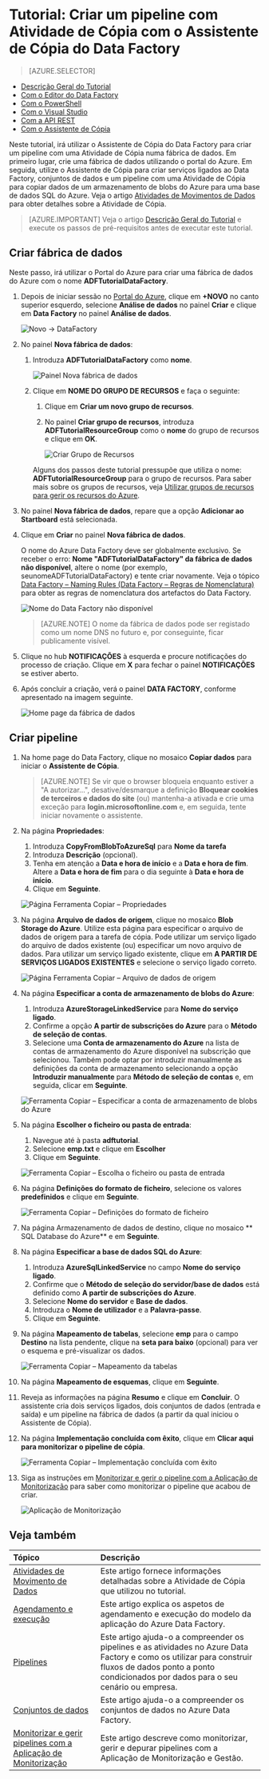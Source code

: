 <properties 
    pageTitle="Tutorial: Criar um pipeline com o Assistente de Cópia" 
    description="Neste tutorial, irá criar um pipeline do Azure Data Factory com uma Atividade de Cópia com o Assistente de Cópia suportado pelo Data Factory" 
    services="data-factory" 
    documentationCenter="" 
    authors="spelluru" 
    manager="jhubbard" 
    editor="monicar"/>

<tags 
    ms.service="data-factory" 
    ms.workload="data-services" 
    ms.tgt_pltfrm="na" 
    ms.devlang="na" 
    ms.topic="get-started-article" 
    ms.date="08/01/2016" 
    ms.author="spelluru"/>

# Tutorial: Criar um pipeline com Atividade de Cópia com o Assistente de Cópia do Data Factory
> [AZURE.SELECTOR]
- [Descrição Geral do Tutorial](data-factory-copy-data-from-azure-blob-storage-to-sql-database.md)
- [Com o Editor do Data Factory](data-factory-copy-activity-tutorial-using-azure-portal.md)
- [Com o PowerShell](data-factory-copy-activity-tutorial-using-powershell.md)
- [Com o Visual Studio](data-factory-copy-activity-tutorial-using-visual-studio.md)
- [Com a API REST](data-factory-copy-activity-tutorial-using-rest-api.md) 
- [Com o Assistente de Cópia](data-factory-copy-data-wizard-tutorial.md)

Neste tutorial, irá utilizar o Assistente de Cópia do Data Factory para criar um pipeline com uma Atividade de Cópia numa fábrica de dados. Em primeiro lugar, crie uma fábrica de dados utilizando o portal do Azure. Em seguida, utilize o Assistente de Cópia para criar serviços ligados ao Data Factory, conjuntos de dados e um pipeline com uma Atividade de Cópia para copiar dados de um armazenamento de blobs do Azure para uma base de dados SQL do Azure. Veja o artigo [Atividades de Movimentos de Dados](data-factory-data-movement-activities.md) para obter detalhes sobre a Atividade de Cópia. 

> [AZURE.IMPORTANT] Veja o artigo [Descrição Geral do Tutorial](data-factory-copy-data-from-azure-blob-storage-to-sql-database.md) e execute os passos de pré-requisitos antes de executar este tutorial.

## Criar fábrica de dados
Neste passo, irá utilizar o Portal do Azure para criar uma fábrica de dados do Azure com o nome **ADFTutorialDataFactory**.

1.  Depois de iniciar sessão no [Portal do Azure](https://portal.azure.com), clique em **+NOVO** no canto superior esquerdo, selecione **Análise de dados** no painel **Criar** e clique em **Data Factory** no painel **Análise de dados**. 

    ![Novo -> DataFactory](./media/data-factory-copy-data-wizard-tutorial/new-data-factory-menu.png)

6. No painel **Nova fábrica de dados**:
    1. Introduza **ADFTutorialDataFactory** como **nome**. 
    
        ![Painel Nova fábrica de dados](./media/data-factory-copy-data-wizard-tutorial/getstarted-new-data-factory.png)
    2. Clique em **NOME DO GRUPO DE RECURSOS** e faça o seguinte:
        1. Clique em **Criar um novo grupo de recursos**.
        2. No painel **Criar grupo de recursos**, introduza **ADFTutorialResourceGroup** como o **nome** do grupo de recursos e clique em **OK**. 

            ![Criar Grupo de Recursos](./media/data-factory-copy-data-wizard-tutorial/create-new-resource-group.png)

        Alguns dos passos deste tutorial pressupõe que utiliza o nome: **ADFTutorialResourceGroup** para o grupo de recursos. Para saber mais sobre os grupos de recursos, veja [Utilizar grupos de recursos para gerir os recursos do Azure](../resource-group-overview.md).  
7. No painel **Nova fábrica de dados**, repare que a opção **Adicionar ao Startboard** está selecionada.
8. Clique em **Criar** no painel **Nova fábrica de dados**.

    O nome do Azure Data Factory deve ser globalmente exclusivo. Se receber o erro: **Nome "ADFTutorialDataFactory" da fábrica de dados não disponível**, altere o nome (por exemplo, seunomeADFTutorialDataFactory) e tente criar novamente. Veja o tópico [Data Factory – Naming Rules (Data Factory – Regras de Nomenclatura)](data-factory-naming-rules.md) para obter as regras de nomenclatura dos artefactos do Data Factory.  
     
    ![Nome do Data Factory não disponível](./media/data-factory-copy-data-wizard-tutorial/getstarted-data-factory-not-available.png)
    
    > [AZURE.NOTE] O nome da fábrica de dados pode ser registado como um nome DNS no futuro e, por conseguinte, ficar publicamente visível.  

9. Clique no hub **NOTIFICAÇÕES** à esquerda e procure notificações do processo de criação. Clique em **X** para fechar o painel **NOTIFICAÇÕES** se estiver aberto. 
10. Após concluir a criação, verá o painel **DATA FACTORY**, conforme apresentado na imagem seguinte.

    ![Home page da fábrica de dados](./media/data-factory-copy-data-wizard-tutorial/getstarted-data-factory-home-page.png)

## Criar pipeline

1. Na home page do Data Factory, clique no mosaico **Copiar dados** para iniciar o **Assistente de Cópia**. 

    > [AZURE.NOTE] Se vir que o browser bloqueia enquanto estiver a "A autorizar…", desative/desmarque a definição **Bloquear cookies de terceiros e dados do site** (ou) mantenha-a ativada e crie uma exceção para **login.microsoftonline.com** e, em seguida, tente iniciar novamente o assistente.
2. Na página **Propriedades**:
    1. Introduza **CopyFromBlobToAzureSql** para **Nome da tarefa**
    2. Introduza **Descrição** (opcional).
    3. Tenha em atenção a **Data e hora de início** e a **Data e hora de fim**. Altere a **Data e hora de fim** para o dia seguinte à **Data e hora de início**. 
    3. Clique em **Seguinte**.  

    ![Página Ferramenta Copiar – Propriedades](./media/data-factory-copy-data-wizard-tutorial/copy-tool-properties-page.png) 
3. Na página **Arquivo de dados de origem**, clique no mosaico **Blob Storage do Azure**. Utilize esta página para especificar o arquivo de dados de origem para a tarefa de cópia. Pode utilizar um serviço ligado do arquivo de dados existente (ou) especificar um novo arquivo de dados. Para utilizar um serviço ligado existente, clique em **A PARTIR DE SERVIÇOS LIGADOS EXISTENTES** e selecione o serviço ligado correto. 

    ![Página Ferramenta Copiar – Arquivo de dados de origem](./media/data-factory-copy-data-wizard-tutorial/copy-tool-source-data-store-page.png)
5. Na página **Especificar a conta de armazenamento de blobs do Azure**:
    1. Introduza **AzureStorageLinkedService** para **Nome do serviço ligado**.
    2. Confirme a opção **A partir de subscrições do Azure** para o **Método de seleção de contas**. 
    3. Selecione uma **Conta de armazenamento do Azure** na lista de contas de armazenamento do Azure disponível na subscrição que selecionou. Também pode optar por introduzir manualmente as definições da conta de armazenamento selecionando a opção **Introduzir manualmente** para **Método de seleção de contas** e, em seguida, clicar em **Seguinte**. 

    ![Ferramenta Copiar – Especificar a conta de armazenamento de blobs do Azure](./media/data-factory-copy-data-wizard-tutorial/copy-tool-specify-azure-blob-storage-account.png)
6. Na página **Escolher o ficheiro ou pasta de entrada**:
    1. Navegue até à pasta **adftutorial**.
    2. Selecione **emp.txt** e clique em **Escolher**
    3. Clique em **Seguinte**. 

    ![Ferramenta Copiar – Escolha o ficheiro ou pasta de entrada](./media/data-factory-copy-data-wizard-tutorial/copy-tool-choose-input-file-or-folder.png)
7. Na página **Definições do formato de ficheiro**, selecione os valores **predefinidos** e clique em **Seguinte**.

    ![Ferramenta Copiar – Definições do formato de ficheiro](./media/data-factory-copy-data-wizard-tutorial/copy-tool-file-format-settings.png)  
8. Na página Armazenamento de dados de destino, clique no mosaico ** SQL Database do Azure** e em **Seguinte**.
9. Na página **Especificar a base de dados SQL do Azure**:
    1. Introduza **AzureSqlLinkedService** no campo **Nome do serviço ligado**. 
    2. Confirme que o **Método de seleção do servidor/base de dados** está definido como **A partir de subscrições do Azure**.
    3. Selecione **Nome do servidor** e **Base de dados**.
    4. Introduza o **Nome de utilizador** e a **Palavra-passe**.
    5. Clique em **Seguinte**.  
9. Na página **Mapeamento de tabelas**, selecione **emp** para o campo **Destino** na lista pendente, clique na **seta para baixo** (opcional) para ver o esquema e pré-visualizar os dados.

    ![Ferramenta Copiar – Mapeamento da tabelas](./media/data-factory-copy-data-wizard-tutorial/copy-tool-table-mapping-page.png) 
10. Na página **Mapeamento de esquemas**, clique em **Seguinte**.
11. Reveja as informações na página **Resumo** e clique em **Concluir**. O assistente cria dois serviços ligados, dois conjuntos de dados (entrada e saída) e um pipeline na fábrica de dados (a partir da qual iniciou o Assistente de Cópia). 
12. Na página **Implementação concluída com êxito**, clique em **Clicar aqui para monitorizar o pipeline de cópia**.

    ![Ferramenta Copiar – Implementação concluída com êxito](./media/data-factory-copy-data-wizard-tutorial/copy-tool-deployment-succeeded.png)  
13. Siga as instruções em [Monitorizar e gerir o pipeline com a Aplicação de Monitorização](data-factory-monitor-manage-app.md) para saber como monitorizar o pipeline que acabou de criar.

    ![Aplicação de Monitorização](./media/data-factory-copy-data-wizard-tutorial/monitoring-app.png) 
 

## Veja também
| Tópico | Descrição |
| :---- | :---- |
| [Atividades de Movimento de Dados](data-factory-data-movement-activities.md) | Este artigo fornece informações detalhadas sobre a Atividade de Cópia que utilizou no tutorial. |
| [Agendamento e execução](data-factory-scheduling-and-execution.md) | Este artigo explica os aspetos de agendamento e execução do modelo da aplicação do Azure Data Factory. |
| [Pipelines](data-factory-create-pipelines.md) | Este artigo ajuda-o a compreender os pipelines e as atividades no Azure Data Factory e como os utilizar para construir fluxos de dados ponto a ponto condicionados por dados para o seu cenário ou empresa. |
| [Conjuntos de dados](data-factory-create-datasets.md) | Este artigo ajuda-o a compreender os conjuntos de dados no Azure Data Factory.
| [Monitorizar e gerir pipelines com a Aplicação de Monitorização](data-factory-monitor-manage-app.md) | Este artigo descreve como monitorizar, gerir e depurar pipelines com a Aplicação de Monitorização e Gestão. 


<!--HONumber=sep16_HO1-->



